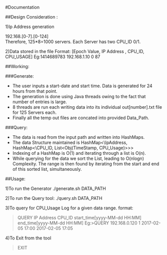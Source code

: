 #Documentation

##Design Consideration :

1)Ip Address generation

192.168.[0-7].[0-124]  
Therefore, 125*8=1000 servers.
Each Server has two CPU_ID 0/1.


2)Data stored in the file 
Format: [Epoch Value, IP Address , CPU_ID, CPU_USAGE]
Eg:1414689783 192.168.1.10 0 87  


##Working:

###Generate:
 - The user inputs a start-date and start time. Data is generated for 24 hours from that point.
 - The generation is done using Java threads owing to the fact that number of entries is large.
 - 8 threads are run each writing data into its individual out[number].txt file for 125 Servers each.
 - Finally all the temp out files are concated into provided Data_Path.

###Query:
 - The data is read from the input path and written into HashMaps.
 - The data Structure maintained is HashMap<\IpAddress, HashMap<\CPU_ID, List<Obj(TimeStamp, CPU_Usage)>>>
 - Indexing of a HashMap is O(1) and iterating through a list is O(n).
 - While querying for the data we sort the List, leading to O(nlogn) Complexity. The range is then found by iterating from the start and end of this sorted list, simultaneously. 

##Usage:

1)To run the Generator
./generate.sh DATA_PATH

2)To run the Query tool:
./query.sh DATA_PATH

3)To query for CPU_Usage Log for a given data range.
format:
>QUERY IP Address CPU_ID start_time[yyyy-MM-dd HH:MM]  end_time[yyyy-MM-dd HH:MM]
Eg:>QUERY 192.168.0.120 1 2017-02-05 17:00 2017-02-05 17:05

4)To Exit from the tool
>EXIT




